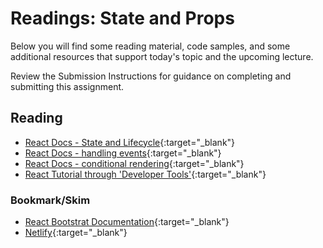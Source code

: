 # Readings: State and Props

Below you will find some reading material, code samples, and some additional resources that support today's topic and the upcoming lecture.

Review the Submission Instructions for guidance on completing and submitting this assignment.

## Reading

- [React Docs - State and Lifecycle](https://reactjs.org/docs/state-and-lifecycle.html){:target="_blank"}
- [React Docs - handling events](https://reactjs.org/docs/handling-events.html){:target="_blank"}
- [React Docs - conditional rendering](https://reactjs.org/docs/conditional-rendering.html){:target="_blank"}
- [React Tutorial through 'Developer Tools'](https://reactjs.org/tutorial/tutorial.html){:target="_blank"}


<!-- ## Additional Resources

PLACEHOLDER

### Videos

PLACEHOLDER -->

### Bookmark/Skim

- [React Bootstrat Documentation](https://react-bootstrap.github.io/){:target="_blank"}
- [Netlify](https://www.netlify.com/){:target="_blank"}

